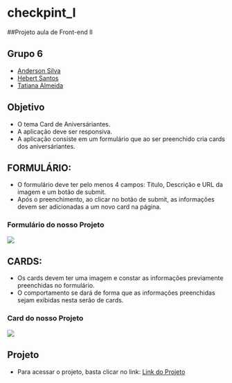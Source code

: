 # checkpint_I
##Projeto aula de Front-end II

## Grupo 6
- [Anderson Silva](https://github.com/andersonsilva8609)
- [Hebert Santos](https://github.com/HbTechdev)
- [Tatiana Almeida](https://github.com/TatiAlmeida88)

## Objetivo
	
- O tema Card de Aniversáriantes. 
- A aplicação deve ser responsiva.
- A aplicação consiste em um formulário que ao ser preenchido cria cards dos aniversáriantes.


## FORMULÁRIO: 
- O formulário deve ter pelo menos 4 campos: Título, Descrição e URL da imagem e um botão de submit.
- Após o preenchimento, ao clicar no botão de submit, as informações devem ser adicionadas a um novo card na página.


### Formulário do nosso Projeto
![](https://imgur.com/tIposjD)


## CARDS:
- Os cards devem ter uma imagem e constar as informações previamente preenchidas no formulário. 
- O comportamento se dará de forma que as informações preenchidas sejam exibidas nesta serão de cards.

### Card do nosso Projeto
![](https://imgur.com/52zKcCL)

## Projeto
- Para acessar o projeto, basta clicar no link: [Link do Projeto](https://andersonsilva8609.github.io/checkpint_I/)

